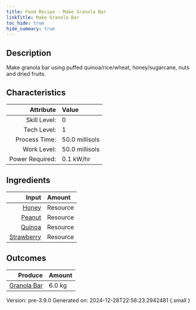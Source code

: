 ```yaml
---
title: Food Recipe - Make Granola Bar
linkTitle: Make Granola Bar
toc_hide: true
hide_summary: true
---
```


## Description
Make granola bar using puffed quinoa/rice/wheat, honey/sugarcane, nuts and dried fruits.

## Characteristics

| Attribute      | Value |
|--------:|:------|
|Skill Level:|0|
|Tech Level:|1|
|Process Time:|50.0 millisols|
|Work Level:|50.0 millisols|
|Power Required:|0.1 kW/hr|

## Ingredients

| Input      | Amount |
|--------:|:------|
|[Honey](/docs/definitions/resource/honey)|Resource|0.5 kg|
|[Peanut](/docs/definitions/resource/peanut)|Resource|1.0 kg|
|[Quinoa](/docs/definitions/resource/quinoa)|Resource|4.0 kg|
|[Strawberry](/docs/definitions/resource/strawberry)|Resource|0.5 kg|

## Outcomes


| Produce      | Amount |
|--------:|:------|
|[Granola Bar](/docs/definitions/resource/granola-bar)|6.0 kg|


Version: pre-3.9.0 Generated on: 2024-12-28T22:56:23.2942481
{.small }

